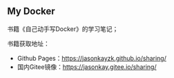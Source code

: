 ## My Docker

书籍《自己动手写Docker》的学习笔记；

书籍获取地址：

- Github Pages：https://jasonkayzk.github.io/sharing/
- 国内Gitee镜像：https://jasonkay.gitee.io/sharing/
